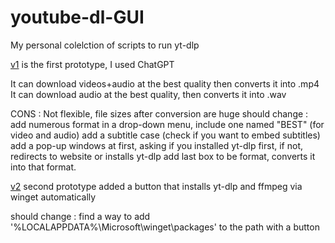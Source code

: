 # youtube-dl-GUI
My personal colelction of scripts to run yt-dlp

[v1](https://github.com/AshwinLAbeille/youtube-dl-GUI/blob/main/.github/workflows/YT-DLP%20Downloader.hta) is the first prototype, I used ChatGPT

It can download videos+audio at the best quality then converts it into .mp4
It can download audio at the best quality, then converts it into .wav

CONS : Not flexible, file sizes after conversion are huge
should change : add numerous format in a drop-down menu, include one named "BEST" (for video and audio)
         add a subtitle case (check if you want to embed subtitles)
         add a pop-up windows at first, asking if you installed yt-dlp first, if not, redirects to website or installs yt-dlp
         add last box to be format, converts it into that format.

[v2](https://github.com/AshwinLAbeille/youtube-dl-GUI/blob/main/.github/workflows/YT-DLP%20Downloaderv2.hta) second prototype
added a button that installs yt-dlp and ffmpeg via winget automatically

should change : find a way to add '%LOCALAPPDATA%\Microsoft\winget\packages' to the path with a button
                
